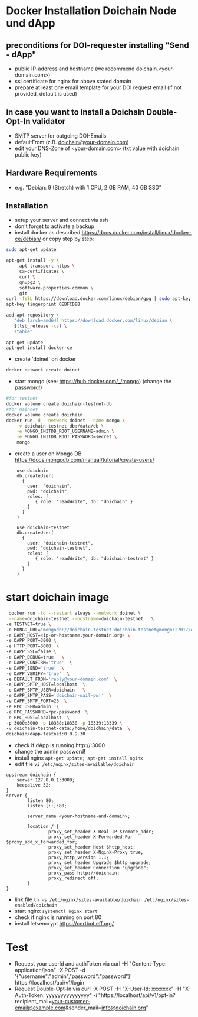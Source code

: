 # Docker Installation Doichain Node und dApp

## preconditions for DOI-requester installing "Send - dApp"
- public IP-address and hostname (we recommend doichain.<your-domain.com>)
- ssl certificate for nginx for above stated domain
- prepare at least one email template for your DOI request email (if not provided, default is used)

## in case you want to install a Doichain Double-Opt-In validator
- SMTP server for outgoing DOI-Emails 
- defaultFrom (z.B. doichain@your-domain.com)
- edit your DNS-Zone of <your-domain.com> (txt value with doichain public key)

## Hardware Requirements
- e.g. "Debian: 9 (Stretch) with 1 CPU, 2 GB RAM, 40 GB SSD"

## Installation
- setup your server and connect via ssh
- don't forget to activate a backup
- install docker as described https://docs.docker.com/install/linux/docker-ce/debian/ or copy step by step:
```bash
sudo apt-get update

apt-get install -y \
     apt-transport-https \
     ca-certificates \
     curl \
     gnupg2 \
     software-properties-common \
     git
curl -fsSL https://download.docker.com/linux/debian/gpg | sudo apt-key add -
apt-key fingerprint 0EBFCD88

add-apt-repository \
   "deb [arch=amd64] https://download.docker.com/linux/debian \
   $(lsb_release -cs) \
   stable"
   
apt-get update
apt-get install docker-ce
```

- create 'doinet' on docker
```bash
docker network create doinet
```

- start mongo (see: https://hub.docker.com/_/mongo)  (change the password!)
```bash
#for testnet
docker volume create doichain-testnet-db
#for mainnet
docker volume create doichain
docker run -d --network doinet --name mongo \
    -v doichain-testnet-db:/data/db \
    -e MONGO_INITDB_ROOT_USERNAME=admin \
    -e MONGO_INITDB_ROOT_PASSWORD=secret \
    mongo
```
- create a user on Mongo DB https://docs.mongodb.com/manual/tutorial/create-users/
```mongo
    use doichain
    db.createUser(
      {
        user: "doichain",
        pwd: "doichain",
        roles: [
           { role: "readWrite", db: "doichain" }
        ]
      }
    )
    
    use doichain-testnet
    db.createUser(
      {
        user: "doichain-testnet",
        pwd: "doichain-testnet",
        roles: [
           { role: "readWrite", db: "doichain-testnet" }
        ]
      }
    )
```

# start doichain image

```bash
 docker run -td --restart always --network doinet \
 --name=doichain-testnet --hostname=doichain-testnet   \
-e TESTNET=true \
-e MONGO_URL="mongodb://doichain-testnet:doichain-testnet@mongo:27017/doichain-testnet" \
-e DAPP_HOST=<ip-or-hostname.your-domain.org> \
-e DAPP_PORT=3000 \
-e HTTP_PORT=3000  \
-e DAPP_SSL=false \
-e DAPP_DEBUG=true   \
-e DAPP_CONFIRM='true'  \
-e DAPP_SEND='true'  \
-e DAPP_VERIFY='true'  \
-e DEFAULT_FROM='reply@your-domain.com'  \
-e DAPP_SMTP_HOST=localhost  \
-e DAPP_SMTP_USER=doichain   \
-e DAPP_SMTP_PASS='doichain-mail-pw!'  \
-e DAPP_SMTP_PORT=25  \
-e RPC_USER=admin  \
-e RPC_PASSWORD=rpc-password  \
-e RPC_HOST=localhost  \
-p 3000:3000 -p 18338:18338 -p 18339:18339 \
-v doichain-testnet-data:/home/doichain/data  \
doichain/dapp-testnet:0.0.9.30

```
- check if dApp is running http://<ip-or-hostname>:3000
- change the admin password!
- install nginx ``apt-get update; apt-get install nginx``
- edit file ``vi /etc/nginx/sites-available/doichain``
```
upstream doichain {
    server 127.0.0.1:3000;
    keepalive 32;
}
server {
        listen 80;
        listen [::]:80;

        server_name <your-hostname-and-domain>;
        
        location / {
                proxy_set_header X-Real-IP $remote_addr;
                proxy_set_header X-Forwarded-For $proxy_add_x_forwarded_for;
                proxy_set_header Host $http_host;
                proxy_set_header X-NginX-Proxy true;
                proxy_http_version 1.1;
                proxy_set_header Upgrade $http_upgrade;
                proxy_set_header Connection "upgrade";
                proxy_pass http://doichain;
                proxy_redirect off;
        }
}
```
- link file ``ln -s /etc/nginx/sites-available/doichain /etc/nginx/sites-enabled/doichain``
- start nginx ``systemctl nginx start``
- check if nginx is running on port 80 
- install letsencrypt https://certbot.eff.org/

# Test
- Request your userId and authToken via curl -H "Content-Type: application/json" -X POST -d '{"username":"admin","password":"password"}' https://localhost/api/v1/login
- Request Double-Opt-In via curl -X POST -H "X-User-Id: xxxxxxx" -H "X-Auth-Token: yyyyyyyyyyyyyyy" -i "https://localhost/api/v1/opt-in?recipient_mail=<your-customer-email@example.com>&sender_mail=info@doichain.org"